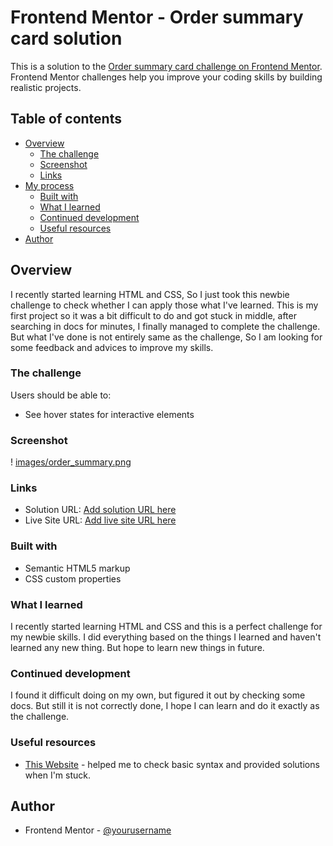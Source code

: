 # Frontend Mentor - Order summary card solution

This is a solution to the [Order summary card challenge on Frontend Mentor](https://www.frontendmentor.io/challenges/order-summary-component-QlPmajDUj). Frontend Mentor challenges help you improve your coding skills by building realistic projects.

## Table of contents

- [Overview](#overview)
  - [The challenge](#the-challenge)
  - [Screenshot](#screenshot)
  - [Links](#links)
- [My process](#my-process)
  - [Built with](#built-with)
  - [What I learned](#what-i-learned)
  - [Continued development](#continued-development)
  - [Useful resources](#useful-resources)
- [Author](#author)

## Overview

I recently started learning HTML and CSS, So I just took this newbie challenge to check whether I can apply those what I've learned. This is my first project so it was a bit difficult to do and got stuck in middle, after searching in docs for minutes, I finally managed to complete the challenge. But what I've done is not entirely same as the challenge, So I am looking for some feedback and advices to improve my skills.

### The challenge

Users should be able to:

- See hover states for interactive elements

### Screenshot

! [images/order_summary.png](./images/order_summary.png)

### Links

- Solution URL: [Add solution URL here](https://your-solution-url.com)
- Live Site URL: [Add live site URL here](https://your-live-site-url.com)

### Built with

- Semantic HTML5 markup
- CSS custom properties

### What I learned

I recently started learning HTML and CSS and this is a perfect challenge for my newbie skills. I did everything based on the things I learned and haven't learned any new thing. But hope to learn new things in future.

### Continued development

I found it difficult doing on my own, but figured it out by checking some docs. But still it is not correctly done, I hope I can learn and do it exactly as the challenge.

### Useful resources

- [This Website](https://developer.mozilla.org/en-US/) - helped me to check basic syntax and provided solutions when I'm stuck.

## Author

- Frontend Mentor - [@yourusername](https://www.frontendmentor.io/profile/YaswanthVarma362)

